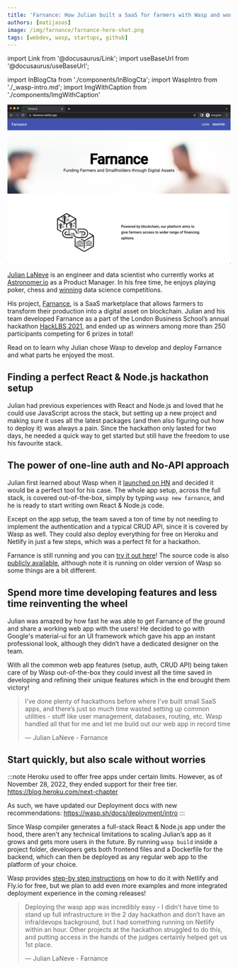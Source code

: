 ```yaml
---
title: 'Farnance: How Julian built a SaaS for farmers with Wasp and won a hackathon!'
authors: [matijasos]
image: /img/farnance/farnance-hero-shot.png
tags: [webdev, wasp, startups, github]
---
```


import Link from '@docusaurus/Link';
import useBaseUrl from '@docusaurus/useBaseUrl';

import InBlogCta from './components/InBlogCta';
import WaspIntro from './_wasp-intro.md';
import ImgWithCaption from './components/ImgWithCaption'


![farnance hero shot](../static/img/farnance/farnance-hero-shot.png)


[Julian LaNeve](https://jlaneve.github.io/) is an engineer and data scientist who currently works at [Astronomer.io](http://Astronomer.io) as a Product Manager. In his free time, he enjoys playing poker, chess and [winning](https://www.smudailycampus.com/news/smu-graduate-julian-laneve-wins-100k-grand-prize-from-data-science-competition) data science competitions.

His project, [Farnance](https://farnance.netlify.app/), is a SaaS marketplace that allows farmers to transform their production into a digital asset on blockchain. Julian and his team developed Farnance as a part of the London Business School’s annual hackathon [HackLBS 2021](https://hacklbs.devpost.com/), and ended up as winners among more than 250 participants competing for 6 prizes in total!

Read on to learn why Julian chose Wasp to develop and deploy Farnance and what parts he enjoyed the most.

<!--truncate-->

## Finding a perfect React & Node.js hackathon setup

Julian had previous experiences with React and Node.js and loved that he could use JavaScript across the stack, but setting up a new project and making sure it uses all the latest packages (and then also figuring out how to deploy it) was always a pain. Since the hackathon only lasted for two days, he needed a quick way to get started but still have the freedom to use his favourite stack.

## The power of one-line auth and No-API approach

Julian first learned about Wasp when it [launched on HN](https://news.ycombinator.com/item?id=26091956) and decided it would be a perfect tool for his case. The whole app setup, across the full stack, is covered out-of-the-box, simply by typing `wasp new farnance`, and he is ready to start writing own React & Node.js code.

Except on the app setup, the team saved a ton of time by not needing to implement the authentication and a typical CRUD API, since it is covered by Wasp as well. They could also deploy everything for free on Heroku and Netlify in just a few steps, which was a perfect fit for a hackathon.

<ImgWithCaption
    alt="Julian's testimonial on Discord"
    source="img/farnance/julian-discord-testimonial.png"
/>

Farnance is still running and you can [try it out here](https://farnance.netlify.app/)! The source code is also [publicly available](https://github.com/jlaneve/Farnance), although note it is running on older version of Wasp so some things are a bit different.

## Spend more time developing features and less time reinventing the wheel

Julian was amazed by how fast he was able to get Farnance of the ground and share a working web app with the users! He decided to go with Google's material-ui for an UI framework which gave his app an instant professional look, although they didn’t have a dedicated designer on the team.

With all the common web app features (setup, auth, CRUD API) being taken care of by Wasp out-of-the-box they could invest all the time saved in developing and refining their unique features which in the end brought them victory!

> I’ve done plenty of hackathons before where I’ve built small SaaS apps, and there’s just so much time wasted setting up common utilities - stuff like user management, databases, routing, etc. Wasp handled all that for me and let me build out our web app in record time
>
> — Julian LaNeve - Farnance

<ImgWithCaption
    alt="Farnance's dashboard"
    source="img/farnance/farnance-dashboard.png"
    caption="Farnance dashboard in action!"
/>


## Start quickly, but also scale without worries

:::note
Heroku used to offer free apps under certain limits. However, as of November 28, 2022, they ended support for their free tier. https://blog.heroku.com/next-chapter

As such, we have updated our Deployment docs with new recommendations: https://wasp.sh/docs/deployment/intro
:::

Since Wasp compiler generates a full-stack React & Node.js app under the hood, there aren’t any technical limitations to scaling Julian’s app as it grows and gets more users in the future. By running `wasp build` inside a project folder, developers gets both frontend files and a Dockerfile for the backend, which can then be deployed as any regular web app to the platform of your choice.

Wasp provides [step-by step instructions](/docs/deployment/intro) on how to do it with Netlify and Fly.io for free, but we plan to add even more examples and more integrated deployment experience in the coming releases!

> Deploying the wasp app was incredibly easy - I didn’t have time to stand up full infrastructure in the 2 day hackathon and don’t have an infra/devops background, but I had something running on Netlify within an hour. Other projects at the hackathon struggled to do this, and putting access in the hands of the judges certainly helped get us 1st place.
>
> — Julian LaNeve - Farnance
